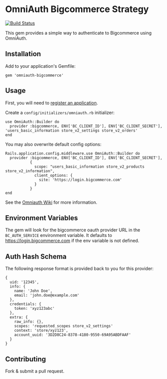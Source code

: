 # OmniAuth Bigcommerce Strategy
[![Build Status](https://travis-ci.org/bigcommerce/omniauth-bigcommerce.png?branch=master)](https://travis-ci.org/bigcommerce/omniauth-bigcommerce)

This gem provides a simple way to authenticate to Bigcommerce using OmniAuth.

## Installation

Add to your application's Gemfile:

```
gem 'omniauth-bigcommerce'
```

## Usage

First, you will need to [register an application](https://developer.bigcommerce.com).

Create a `config/initializers/omniauth.rb` initializer:
```
use OmniAuth::Builder do
  provider :bigcommerce, ENV['BC_CLIENT_ID'], ENV['BC_CLIENT_SECRET'], 'users_basic_information store_v2_settings store_v2_orders'
end
```

You may also overwrite default config options:
```
Rails.application.config.middleware.use OmniAuth::Builder do
  provider :bigcommerce, ENV['BC_CLIENT_ID'], ENV['BC_CLIENT_SECRET'],
           {
             scope: "users_basic_information store_v2_products store_v2_information",
             client_options: {
               site: 'https://login.bigcommerce.com'
             }
           }
end
```
See the [Omniauth Wiki](https://github.com/intridea/omniauth/wiki) for more information.

## Environment Variables
The gem will look for the bigcommerce oauth provider URL in the `BC_AUTH_SERVICE` environment variable.
It defaults to https://login.bigcommerce.com if the env variable is not defined.

## Auth Hash Schema

The following response format is provided back to you for this provider:

```
{
  uid: '12345',
  info: {
    name: 'John Doe',
    email: 'john.doe@example.com'
  },
  credentials: {
    token: 'xyz123abc'
  },
  extra: {
    raw_info: {},
    scopes: 'requested_scopes store_v2_settings'
    context: 'store/xyz123',
    account_uuid: '3D2D8C24-8378-4180-9550-69A95ABDFAAF'
  }
}
```

## Contributing

Fork & submit a pull request.
